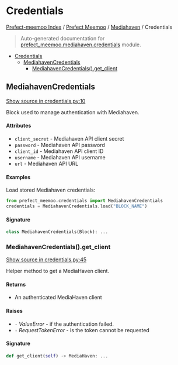 # Credentials

[Prefect-meemoo Index](../../README.md#prefect-meemoo-index) / [Prefect Meemoo](../index.md#prefect-meemoo) / [Mediahaven](./index.md#mediahaven) / Credentials

> Auto-generated documentation for [prefect_meemoo.mediahaven.credentials](../../../prefect_meemoo/mediahaven/credentials.py) module.

- [Credentials](#credentials)
  - [MediahavenCredentials](#mediahavencredentials)
    - [MediahavenCredentials().get_client](#mediahavencredentials()get_client)

## MediahavenCredentials

[Show source in credentials.py:10](../../../prefect_meemoo/mediahaven/credentials.py#L10)

Block used to manage authentication with Mediahaven.

#### Attributes

- `client_secret` - Mediahaven API client secret
- `password` - Mediahaven API password
- `client_id` - Mediahaven API client ID
- `username` - Mediahaven API username
- `url` - Mediahaven API URL

#### Examples

Load stored Mediahaven credentials:

```python
from prefect_meemoo.credentials import MediahavenCredentials
credentials = MediahavenCredentials.load("BLOCK_NAME")
```

#### Signature

```python
class MediahavenCredentials(Block): ...
```

### MediahavenCredentials().get_client

[Show source in credentials.py:45](../../../prefect_meemoo/mediahaven/credentials.py#L45)

Helper method to get a MediaHaven client.

#### Returns

- An authenticated MediaHaven client

#### Raises

- `-` *ValueError* - if the authentication failed.
- `-` *RequestTokenError* - is the token cannot be requested

#### Signature

```python
def get_client(self) -> MediaHaven: ...
```